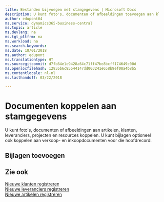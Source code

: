 ```yaml
---
title: Bestanden bijvoegen met stamgegevens | Microsoft Docs
description: U kunt foto's, documenten of afbeeldingen toevoegen aan klanten, leveranciers en andere hoofdrecords, en kunt u deze ook aan facturen koppelen.
author: edupont04
ms.service: dynamics365-business-central
ms.topic: article
ms.devlang: na
ms.tgt_pltfrm: na
ms.workload: na
ms.search.keywords: 
ms.date: 10/01/2018
ms.author: edupont
ms.translationtype: HT
ms.sourcegitcommit: d7fb34e1c9428a64c71ff47be8bcff174649c00d
ms.openlocfilehash: 12955b6c85544147dd003241e658b9ef08a4b8b5
ms.contentlocale: nl-nl
ms.lasthandoff: 03/22/2018

---
```

# <a name="attaching-documents-to-master-data"></a>Documenten koppelen aan stamgegevens
U kunt foto's, documenten of afbeeldingen aan artikelen, klanten, leveranciers, projecten en resources koppelen. U kunt bijlagen optioneel ook koppelen aan verkoop- en inkoopdocumenten voor die hoofdrecord.  

## <a name="adding-attachments"></a>Bijlagen toevoegen


## <a name="see-also"></a>Zie ook
[Nieuwe klanten registreren](sales-how-register-new-customers.md)  
[Nieuwe leveranciers registreren](purchasing-how-register-new-vendors.md)  
[Nieuwe artikelen registreren](inventory-how-register-new-items.md)  

